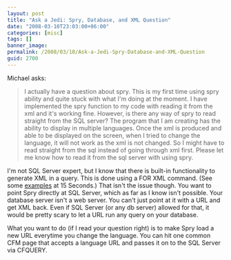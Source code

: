 ```yaml
---
layout: post
title: "Ask a Jedi: Spry, Database, and XML Question"
date: "2008-03-10T23:03:00+06:00"
categories: [misc]
tags: []
banner_image: 
permalink: /2008/03/10/Ask-a-Jedi-Spry-Database-and-XML-Question
guid: 2700
---
```


Michael asks:

<blockquote>
<p>
I actually have a question about spry. This is my first time
using spry ability and quite stuck with what I'm doing at the moment. I have implemented the spry function to my code with reading it from the xml and it's working fine. However, is there any way of spry to read straight from the SQL server? The program that I am creating has the ability to display in multiple languages. Once the xml is produced and able to be displayed on the screen, when I tried to change the language, it will not work as the xml is not changed. So I might have to read straight from the sql instead of going through xml first.
Please let me know how to read it from the sql server with using spry.
</p>
</blockquote>

I'm not SQL Server expert, but I know that there is built-in functionality to generate XML in a query. This is done using a FOR XML command. (See some <a href="http://www.15seconds.com/issue/001102.htm">examples</a> at 15 Seconds</a>.) That isn't the issue though. You want to point Spry directly at SQL Server, which as far as I know isn't possible. Your database server isn't a web server. You can't just point at it with a URL and get XML back. Even if SQL Server (or any db server) allowed for that, it would be pretty scary to let a URL run any query on your database. 

What you want to do (if I read your question right) is to make Spry load a new URL everytime you change the language. You can hit one common CFM page that accepts a language URL and passes it on to the SQL Server via CFQUERY.